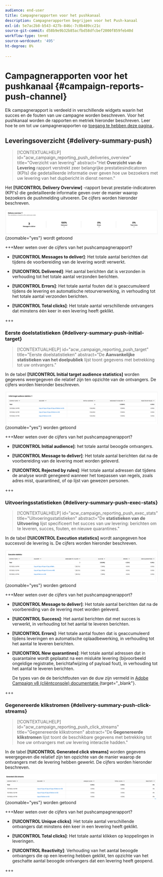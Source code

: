 ```yaml
---
audience: end-user
title: Campagnerapporten voor het pushkanaal
description: Campagnerapporten begrijpen voor het Push-kanaal
exl-id: 5e7ac2b8-b543-427b-846c-7c0b489cc21c
source-git-commit: d58b9e9b32b85acfbd58dfcbef2000f859feb40d
workflow-type: tm+mt
source-wordcount: '495'
ht-degree: 0%

---
```


# Campagnerapporten voor het pushkanaal {#campaign-reports-push-channel}

Elk campagnerapport is verdeeld in verschillende widgets waarin het succes en de fouten van uw campagne worden beschreven. Voor het pushkanaal worden de rapporten en metriek hieronder beschreven. Leer hoe te om tot uw campagnerapporten op [ toegang te hebben deze pagina ](campaign-reports.md).

## Leveringsoverzicht {#delivery-summary-push}

>[!CONTEXTUALHELP]
>id="acw_campaign_reporting_push_deliveries_overview"
>title="Overzicht van levering"
>abstract="Het **Overzicht van de Levering** rapport verstrekt zeer belangrijke prestatiesindicatoren (KPIs) die gedetailleerde informatie over geven hoe uw bezoekers met uw levering van het dupbericht in dienst nemen."

Het **[!UICONTROL Delivery Overview]** -rapport bevat prestatie-indicatoren (KPI&#39;s) die gedetailleerde informatie geven over de manier waarop bezoekers de pushmelding uitvoeren. De cijfers worden hieronder beschreven.

![ Summiere metriek van de Levering die in het rapport van het Overzicht van de Levering ](assets/campaign-reporting-push-summary.png){zoomable="yes"} wordt getoond

+++Meer weten over de cijfers van het pushcampagnerapport?

* **[!UICONTROL Messages to deliver]**: Het totale aantal berichten dat tijdens de voorbereiding van de levering wordt verwerkt.

* **[!UICONTROL Delivered]**: Het aantal berichten dat is verzonden in verhouding tot het totale aantal verzonden berichten.

* **[!UICONTROL Errors]**: Het totale aantal fouten dat is geaccumuleerd tijdens de levering en automatische retourverwerking, in verhouding tot het totale aantal verzonden berichten.

* **[!UICONTROL Total clicks]**: Het totale aantal verschillende ontvangers dat minstens één keer in een levering heeft geklikt.

+++

### Eerste doelstatistieken {#delivery-summary-push-initial-target}

>[!CONTEXTUALHELP]
>id="acw_campaign_reporting_push_target"
>title="Eerste doelstatistieken"
>abstract="De **Aanvankelijke statistieken van het doelpubliek** lijst toont gegevens met betrekking tot uw ontvangers."

In de tabel **[!UICONTROL Initial target audience statistics]** worden gegevens weergegeven die relatief zijn ten opzichte van de ontvangers. De cijfers worden hieronder beschreven.

![ Aanvankelijke statistieken van het doelpubliek die in het rapport ](assets/campaign-reporting-push-target.png){zoomable="yes"} worden getoond

+++Meer weten over de cijfers van het pushcampagnerapport?

* **[!UICONTROL Initial audience]**: het totale aantal beoogde ontvangers.

* **[!UICONTROL Message to deliver]**: Het totale aantal berichten dat na de voorbereiding van de levering moet worden geleverd.

* **[!UICONTROL Rejected by rules]**: Het totale aantal adressen dat tijdens de analyse wordt genegeerd wanneer het toepassen van regels, zoals adres mist, quarantined, of op lijst van gewezen personen.

+++

### Uitvoeringsstatistieken {#delivery-summary-push-exec-stats}

>[!CONTEXTUALHELP]
>id="acw_campaign_reporting_push_exec_stats"
>title="Uitvoeringsstatistieken"
>abstract="De **statistieken van de Uitvoering** lijst specificeert het succes van uw levering: berichten om te leveren, succes, fouten, en nieuwe quarantines."

In de tabel **[!UICONTROL Execution statistics]** wordt aangegeven hoe succesvol de levering is. De cijfers worden hieronder beschreven.

![ statistieken van de Uitvoering die in het rapport ](assets/campaign-reporting-push-exec.png){zoomable="yes"} worden getoond

+++Meer weten over de cijfers van het pushcampagnerapport?

* **[!UICONTROL Message to deliver]**: Het totale aantal berichten dat na de voorbereiding van de levering moet worden geleverd.

* **[!UICONTROL Success]**: Het aantal berichten dat met succes is verwerkt, in verhouding tot het aantal te leveren berichten.

* **[!UICONTROL Errors]**: Het totale aantal fouten dat is geaccumuleerd tijdens leveringen en automatische oplaadbewerking, in verhouding tot het aantal te leveren berichten.

* **[!UICONTROL New quarantines]**: Het totale aantal adressen dat in quarantaine wordt geplaatst na een mislukte levering (bijvoorbeeld ongeldige registratie, berichtafwijzing of payload fout), in verhouding tot het aantal te leveren berichten.

  De types van de de berichtfouten van de duw zijn vermeld in [ Adobe Campaign v8 (cliëntconsole) documentatie ](https://experienceleague.adobe.com/docs/campaign/campaign-v8/send/failures/delivery-failures.html#push-error-types){target="_blank"}.

+++

### Gegenereerde klikstromen {#delivery-summary-push-click-streams}

>[!CONTEXTUALHELP]
>id="acw_campaign_reporting_push_click_streams"
>title="Gegenereerde klikstromen"
>abstract="De **Gegenereerde klikstromen** lijst toont de beschikbare gegevens met betrekking tot hoe uw ontvangers met uw levering interactie hadden."

In de tabel **[!UICONTROL Generated click streams]** worden gegevens weergegeven die relatief zijn ten opzichte van de manier waarop de ontvangers met de levering hebben gewerkt. De cijfers worden hieronder beschreven.

![ Gegenereerde klikstromen die in het rapport ](assets/campaign-reporting-push-clicks.png){zoomable="yes"} worden getoond

+++Meer weten over de cijfers van het pushcampagnerapport?

* **[!UICONTROL Unique clicks]**: Het totale aantal verschillende ontvangers dat minstens één keer in een levering heeft geklikt.

* **[!UICONTROL Total clicks]**: Het totale aantal klikken op koppelingen in leveringen.

* **[!UICONTROL Reactivity]**: Verhouding van het aantal beoogde ontvangers die op een levering hebben geklikt, ten opzichte van het geschatte aantal beoogde ontvangers dat een levering heeft geopend.

+++